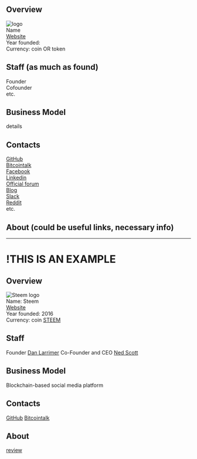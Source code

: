 ## Overview
![ logo](../projects/logo/*.png)  
Name  
[Website]()  
Year founded:  
Currency: coin OR token [](https://coinmarketcap.com/...)  
## Staff (as much as found)
Founder [](../people/*.md)  
Cofounder [](../people/*.md)  
etc.
## Business Model
details  
## Contacts
[GitHub]()  
[Bitcointalk]()   
[Facebook]()   
[Linkedin]()   
[Official forum]()    
[Blog]()    
[Slack]()  
[Reddit]()  
etc.  
## About (could be useful links, necessary info)  


---


# !THIS IS AN EXAMPLE

## Overview  
![Steem logo](https://files.coinmarketcap.com/static/img/coins/32x32/steem.png)  
   Name: Steem  
   [Website](https://steem.io/)  
   Year founded: 2016  
   Currency: coin [STEEM](https://coinmarketcap.com/currencies/steem/)  
## Staff
   Founder [Dan Larrimer](/people/dan_larrimer.md)
   Co-Founder and CEO [Ned Scott](/people/ned_scott.md)
## Business Model
   Blockchain-based social media platform
## Contacts
   [GitHub](https://github.com/steemit) 
   [Bitcointalk](https://bitcointalk.org/index.php?topic=1466593) 
## About 
   [review](https://www.reddit.com/r/CryptoCurrency/comments/6hqh3w/steem_dollars_facebook_killer/) 
